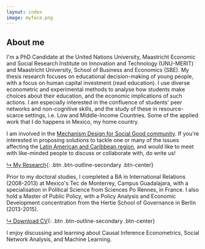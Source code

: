 ```yaml
---
layout: index
image: myface.png
---
```

## About me
I'm a PhD Candidate at the United Nations University, Maastricht Economic and Social Research Institute on Innovation and Technology (UNU-MERIT) and Maastricht University, School of Business and Economics (SBE). My thesis research focuses on educational decision-making of young people, with a focus on human capital investment (read education). I use diverse econometric and experimental methods to analyse how students make choices about their education, and the economic implications of such actions. I am especially interested in the confluence of students' peer networks and non-cognitive skills, and the study of these in resource-scarce settings, i.e. Low and Middle-Income Countries. Some of the applied work that I do happens in Mexico, my home country.  

I am involved in the [Mechanism Design for Social Good community](http://www.md4sg.com). If you're interested in proposing solutions to tackle one or many of the issues affecting the [Latin American and Caribbean region](https://www.md4sg.com/workinggroups/latinamerica.html), and would like to meet with like-minded people to discuss or collaborate with, do write us! 


[↳ My Research](research.html){: .btn .btn-outline-secondary .btn-center}

Prior to my doctoral studies, I completed a BA in International Relations (2008-2013) at Mexico's Tec de Monterrey, Campus Guadalajara, with a specialisation in Political Science from Sciences Po Rennes, in France. I also hold a Master of Public Policy, with a Policy Analysis and Economic Development concentration from the Hertie School of Governance  in Berlin (2013-2015).

[↳ Download CV](assets/files/cv.pdf){: .btn .btn-outline-secondary .btn-center}

I enjoy discussing and learning about Causal Inference Econometrics, Social Network Analysis, and Machine Learning.
